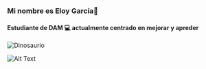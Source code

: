 ### Mi nombre es Eloy García👋
#### Estudiante de DAM 💻 actualmente **centrado en mejorar y apreder**

![Dinosaurio]([https://www.actualidadgadget.com/wp-content/uploads/2018/02/t-rex.gif])


![Alt Text](https://media.giphy.com/media/vFKqnCdLPNOKc/giphy.gif)

<!--
**eloygar/eloygar** is a ✨ _special_ ✨ repository because its `README.md` (this file) appears on your GitHub profile.

Here are some ideas to get you started:

- 🔭 I’m currently working on ...
- 🌱 I’m currently learning ...
- 👯 I’m looking to collaborate on ...
- 🤔 I’m looking for help with ...
- 💬 Ask me about ...
- 📫 How to reach me: ...
- 😄 Pronouns: ...
- ⚡ Fun fact: ...
-->
